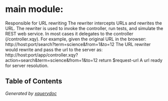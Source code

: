 # main module: 
  Responsible for URL rewriting  The rewriter intercepts URLs and rewrites the URL.  The rewriter is used to invoke the controller, run tests, and simulate the REST web service.  In most cases it delegates to the controller (/controller.xqy).  For example, given the original URL in the browser:  http://host:port/search?term=science&amp;from=1&amp;to=12  The URL rewriter would rewrite and pass the url to the server as:  http://host:port/app/controller.xqy?action=search&amp;term=science&amp;from=1&amp;to=12  return $request-url A url ready for server resolution.   



## Table of Contents





*Generated by [xquerydoc](https://github.com/xquery/xquerydoc)*
